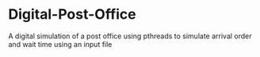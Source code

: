 # Digital-Post-Office
A digital simulation of a post office using pthreads to simulate arrival order and wait time using an input file
